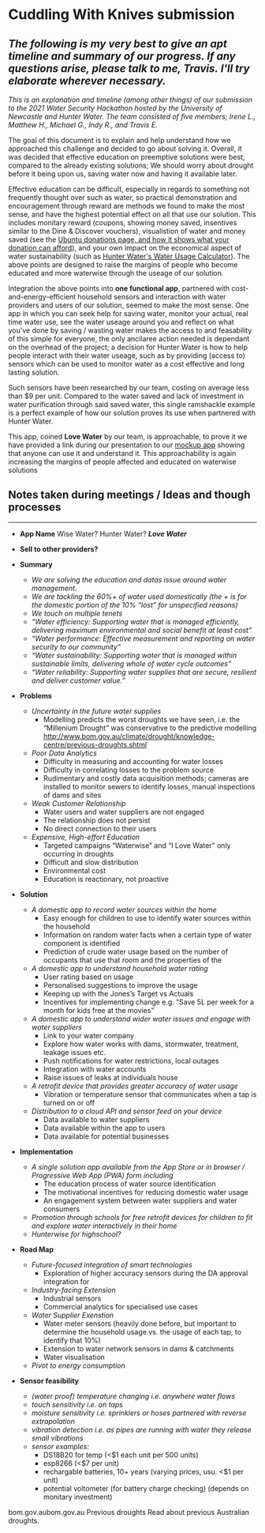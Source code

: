 # Cuddling With Knives submission

*The following is my very best to give an apt timeline and summary of our progress. If any questions arise, please talk to me, Travis.*
*I'll try elaborate wherever necessary.*
---
*This is an explanation and timeline (among other things) of our submission to the 2021 Water Security*
*Hackathon hosted by the University of Newcastle and Hunter Water.*
*The team consisted of five members; Irene L., Matthew H., Michael G., Indy R., and Travis E.*

The goal of this document is to explain and help understand how we approached this challenge and decided to go about solving it.
Overall, it was decided that effective education on preemptive solutions were best, compared to the already existing solutions; 
We should worry about drought before it being upon us, saving water now and having it available later.

Effective education can be difficult, especially in regards to something not frequently thought over such as water, so practical 
demonstration and encouragement through reward are methods we found to make the most sense, and have the highest potential effect 
on all that use our solution. This includes monitary reward (coupons, showing money saved, insentives similar to the Dine & Discover 
vouchers), visualistion of water and money saved (see the [Ubuntu donations page, and how it shows what your donation can afford](https://ubuntu.com/download/desktop/thank-you?version=20.04.3&architecture=amd64)), and your own impact on the economical aspect of water sustainability (such as [Hunter Water's Water Usage Calculator](https://waterusage.hunterwater.com.au/)). The above points are designed to raise the margins of people who become educated and more waterwise through 
the useage of our solution.

Integration the above points into **one functional app**, partnered with cost-and-energy-efficient household sensors and interaction with water providers 
and users of our solution, seemed to make the most sense. One app in which you can seek help for saving water, monitor your actual, real 
time water use, see the water useage around you and reflect on what you've done by saving / wasting water makes the access to and feasability of this simple
for everyone, the only ancilaree action needed is dependant on the overhead of the project; a decision for Hunter Water is how to help
people interact with their water useage, such as by providing (access to) sensors which can be used to monitor water as a cost 
effective and long lasting solution. 

Such sensors have been researched by our team, costing on average less than $9 per unit. Compared to the water saved and lack of
investment in water purification through said saved water, this single ramshackle example is a perfect example of how our solution 
proves its use when partnered with Hunter Water.

This app, coined **Love Water** by our team, is approachable, to prove it we have provided a link during our presentation to our [mockup app](https://personal-0wc4x8fv.outsystemscloud.com/LoveWater/)
showing that anyone can use it and understand it. This approachability is again increasing the margins of people affected and educated 
on waterwise solutions 


## Notes taken during meetings / Ideas and though processes

---

* **App Name**
    Wise Water?
    Hunter Water?
***Love Water***
* **Sell to other providers?**
* **Summary**
    * *We are solving the education and datas issue around water management.*
    * *We are tackling the 60%+ of water used domestically (the + is for the domestic portion of the 10% “lost” for unspecified reasons)*
    * *We touch on multiple tenets*
    * *“Water efficiency: Supporting water that is managed efficiently, delivering maximum environmental and social benefit at least cost”*
    * *“Water performance: Effective measurement and reporting on water security to our community”*
    * *“Water sustainability: Supporting water that is managed within sustainable limits, delivering whole of water cycle outcomes”*
    * *“Water reliability: Supporting water supplies that are secure, resilient and deliver customer value.”*
* **Problems**
    * *Uncertainty in the future water supplies*
        * Modelling predicts the worst droughts we have seen, i.e. the “Millenium Drought” was conservative to the predictive modelling http://www.bom.gov.au/climate/drought/knowledge-centre/previous-droughts.shtml
    * *Poor Data Analytics*
        * Difficulty in measuring and accounting for water losses
        * Difficulty in correlating losses to the problem source
        * Rudimentary and costly data acquisition methods; cameras are installed to monitor sewers to identify losses, manual inspections of dams and sites
    * *Weak Customer Relationship*
        * Water users and water suppliers are not engaged
        * The relationship does not persist
        * No direct connection to their users
    * *Expensive, High-effort Education*
        * Targeted campaigns “Waterwise” and “I Love Water” only occurring in droughts
        * Difficult and slow distribution
        * Environmental cost
        * Education is reactionary, not proactive
* **Solution**  
    * *A domestic app to record water sources within the home*
        * Easy enough for children to use to identify water sources within the household
        * Information on random water facts when a certain type of water component is identified
        * Prediction of crude water usage based on the number of occupants that use that room and the properties of the
    * *A domestic app to understand household water rating*
        * User rating based on usage
        * Personalised suggestions to improve the usage
        * Keeping up with the Jones’s Target vs Actuals
        * Incentives for implementing change e.g. “Save 5L per week for a month for kids free at the movies”
    * *A domestic app to understand wider water issues and engage with water suppliers*
        * Link to your water company
        * Explore how water works with dams, stormwater, treatment, leakage issues etc.
        * Push notifications for water restrictions, local outages
        * Integration with water accounts
        * Raise issues of leaks at individuals house
    * *A retrofit device that provides greater accuracy of water usage*
        * Vibration or temperature sensor that communicates when a tap is turned on or off
    * *Distribution to a cloud API and sensor feed on your device*
        * Data available to water suppliers
        * Data available within the app to users
        * Data available for potential businesses
* **Implementation**
    * *A single solution app available from the App Store or in browser / Progressive Web App (PWA) form including*
        * The education process of water source identification
        * The motivational incentives for reducing domestic water usage
        * An engagement system between water suppliers and water consumers
    * *Promotion through schools for free retrofit devices for children to fit and explore water interactively in their home*
    * *Hunterwise for highschool?*
* **Road Map**
    * *Future-focused integration of smart technologies*
        * Exploration of higher accuracy sensors during the DA approval integration for
    * *Industry-facing Extension*
        * Industrial sensors
        * Commercial analytics for specialised use cases
    * *Water Supplier Exenstion*
        * Water meter sensors (heavily done before, but important to determine the household usage vs. the usage of each tap, to identify that 10%)
        * Extension to water network sensors in dams & catchments
        * Water visualisation
    * *Pivot to energy consumption*

* **Sensor feasibility**
    * *(water proof) temperature changing i.e. anywhere water flows*
    * *touch sensitivity i.e. on taps*
    * *moisture sensitivity i.e. sprinklers or hoses partnered with reverse extrapolation*
    * *vibration detection i.e. as pipes are running with water they release small vibrations*
    * *sensor examples:*
        * DS18B20 for temp (<$1 each unit per 500 units)
        * esp8266   (<$7 per unit)
        * rechargable batteries, 10+ years  (varying prices, usu. <$1 per unit)
        * potential voltometer (for battery charge checking) (depends on monitary investment)

bom.gov.aubom.gov.au
Previous droughts
Read about previous Australian droughts.


